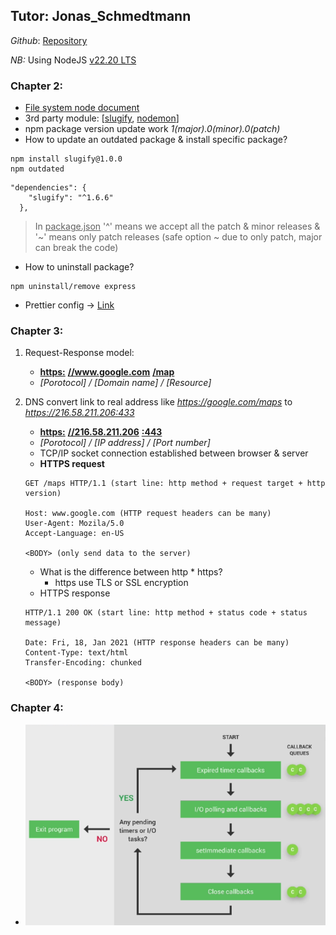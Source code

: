 ## Tutor: Jonas_Schmedtmann

_Github_: [Repository](https://github.com/jonasschmedtmann/complete-node-bootcamp)

_NB:_ Using NodeJS [v22.20 LTS](https://nodejs.org/en/download)

### Chapter 2:

- [File system node document](https://nodejs.org/docs/latest-v22.x/api/fs.html)
- 3rd party module: [[slugify](https://www.npmjs.com/package/slugify), [nodemon](https://www.npmjs.com/package/nodemon)]
- npm package version update work _1(major).0(minor).0(patch)_ 
- How to update an outdated package & install specific package?
```
npm install slugify@1.0.0
npm outdated
```
```
"dependencies": {
    "slugify": "^1.6.6"
  },
```
> In <ins>package.json</ins> '^' means we accept all the patch & minor releases & '~' means only patch releases (safe option ~ due to only patch, major can break the code)
- How to uninstall package?
```
npm uninstall/remove express
```
- Prettier config -> [Link](https://prettier.io/docs/options)

### Chapter 3:

1. Request-Response model:
   - **<ins>https:</ins>** **<ins>//www.google.com</ins>** **<ins>/map</ins>**
   - _[Porotocol] / [Domain name] / [Resource]_

2. DNS convert link to real address like _https://google.com/maps_ to _https://216.58.211.206:433_
   - **<ins>https:</ins>** **<ins>//216.58.211.206</ins>** **<ins>:443</ins>**
   - _[Porotocol] / [IP address] / [Port number]_
   - TCP/IP socket connection established between browser & server
   - **HTTPS request**
   ```
   GET /maps HTTP/1.1 (start line: http method + request target + http version)
   
   Host: www.google.com (HTTP request headers can be many)
   User-Agent: Mozila/5.0
   Accept-Language: en-US

   <BODY> (only send data to the server)
   ```
   - What is the difference between http * https?
     - https use TLS or SSL encryption
   - HTTPS response
   ```
   HTTP/1.1 200 OK (start line: http method + status code + status message)
   
   Date: Fri, 18, Jan 2021 (HTTP response headers can be many)
   Content-Type: text/html
   Transfer-Encoding: chunked

   <BODY> (response body)
   ```


### Chapter 4:
- ![call-back-queues](./NodeJS_MongoDB/Chapter_4/nodejs-callback-query.PNG)